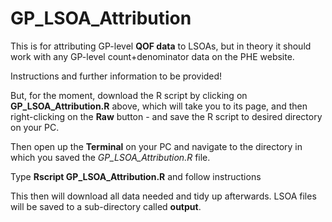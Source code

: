 # GP_LSOA_Attribution

 This is for attributing GP-level **QOF data** to LSOAs, but in theory it should work with any GP-level count+denominator data on the PHE website.

 Instructions and further information to be provided!

 But, for the moment, download the R script by clicking on **GP_LSOA_Attribution.R** above, which will take you to its page, and then right-clicking on the **Raw** button - and save the R script to desired directory on your PC.

Then open up the **Terminal** on your PC and navigate to the directory in which you saved the *GP_LSOA_Attribution.R* file.

Type **Rscript GP_LSOA_Attribution.R** and follow instructions

 This then will download all data needed and tidy up afterwards. LSOA files will be saved to a sub-directory called **output**.



